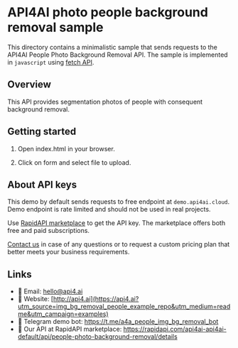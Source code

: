 # API4AI photo people background removal sample

This directory contains a minimalistic sample that sends requests to the API4AI People Photo Background Removal API.
The sample is implemented in `javascript` using [fetch API](https://developer.mozilla.org/en-US/docs/Web/API/Fetch_API).


## Overview

This API provides segmentation photos of people with consequent background removal.


## Getting started

1. Open index.html in your browser.

2. Click on form and select file to upload.


## About API keys

This demo by default sends requests to free endpoint at `demo.api4ai.cloud`.
Demo endpoint is rate limited and should not be used in real projects.

Use [RapidAPI marketplace](https://rapidapi.com/api4ai-api4ai-default/api/people-photo-background-removal/details) to get the API key. The marketplace offers both
free and paid subscriptions.

[Contact us](https://api4.ai/contacts?utm_source=img_bg_removal_people_example_repo&utm_medium=readme&utm_campaign=examples) in case of any questions or to request a custom pricing plan
that better meets your business requirements.


## Links

* 📩 Email: hello@api4.ai
* 🔗 Website: [http://api4.ai](https://api4.ai?utm_source=img_bg_removal_people_example_repo&utm_medium=readme&utm_campaign=examples)
* 🤖 Telegram demo bot: https://t.me/a4a_people_img_bg_removal_bot
* 🔵 Our API at RapidAPI marketplace: https://rapidapi.com/api4ai-api4ai-default/api/people-photo-background-removal/details
